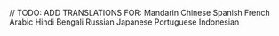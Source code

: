 // TODO: 
ADD TRANSLATIONS FOR:
Mandarin Chinese
Spanish
French
Arabic
Hindi
Bengali
Russian
Japanese
Portuguese
Indonesian
